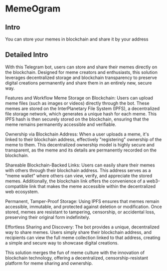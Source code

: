 # MemeOgram
## Intro
You can store your memes in blockchain and share it by your address
## Detailed Intro
With this Telegram bot, users can store and share their memes directly on the blockchain. Designed for meme creators and enthusiasts, this solution leverages decentralized storage and blockchain transparency to preserve digital creations permanently and share them in an entirely new, secure way.

Features and Workflow
Meme Storage on Blockchain: Users can upload meme files (such as images or videos) directly through the bot. These memes are stored on the InterPlanetary File System (IPFS), a decentralized file storage network, which generates a unique hash for each meme. This IPFS hash is then securely stored on the blockchain, ensuring that the meme remains permanently accessible and verifiable.

Ownership via Blockchain Address: When a user uploads a meme, it's linked to their blockchain address, effectively "registering" ownership of the meme to them. This decentralized ownership model is highly secure and transparent, as the meme and its details are permanently recorded on the blockchain.

Shareable Blockchain-Backed Links: Users can easily share their memes with others through their blockchain address. This address serves as a “meme wallet” where others can view, verify, and appreciate the stored memes. Additionally, the blockchain link offers the convenience of a web3-compatible link that makes the meme accessible within the decentralized web ecosystem.

Permanent, Tamper-Proof Storage: Using IPFS ensures that memes remain accessible, immutable, and protected against deletion or modification. Once stored, memes are resistant to tampering, censorship, or accidental loss, preserving their original form indefinitely.

Effortless Sharing and Discovery: The bot provides a unique, decentralized way to share memes. Users simply share their blockchain address, and recipients can view the full meme collection linked to that address, creating a simple and secure way to showcase digital creations.

This solution merges the fun of meme culture with the innovation of blockchain technology, offering a decentralized, censorship-resistant platform for meme sharing and ownership.
